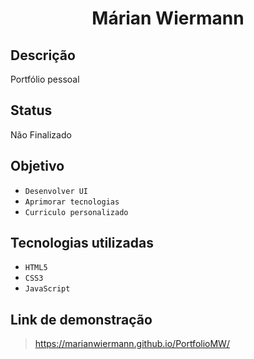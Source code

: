 <h1 align="center"> Márian Wiermann </h1>

## Descrição

Portfólio pessoal

<!-- <p align="center"><img src="assets/gif.gif"></p> -->

## Status

Não Finalizado

## Objetivo

- `Desenvolver UI`
- `Aprimorar tecnologias`
- `Curriculo personalizado`

## Tecnologias utilizadas

- `HTML5`
- `CSS3`
- `JavaScript`

## Link de demonstração

> https://marianwiermann.github.io/PortfolioMW/
